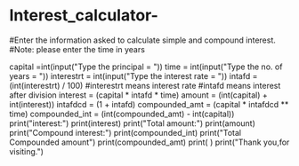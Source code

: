 # Interest_calculator-
#Enter the information  asked to calculate  simple and compound  interest.
#Note: please enter the time in years
 

capital =int(input("Type the principal = "))
time = int(input("Type the no. of years = "))
interestrt = int(input("Type the interest rate = "))
intafd = (int(interestrt) / 100)
#interestrt means interest rate
#intafd means interest after division 
interest = (capital * intafd * time)
amount = (int(capital) + int(interest))
intafdcd = (1 + intafd)
compounded_amt  = (capital * intafdcd ** time)
compounded_int = (int(compounded_amt) - int(capital))
print("interest:")
print(interest)
print("Total amount:")
print(amount)
print("Compound interest:")
print(compounded_int)
print("Total Compounded amount")
print(compounded_amt)
print( )
print("Thank you,for visiting.")
